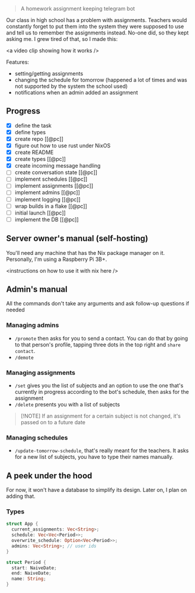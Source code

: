 > A homework assignment keeping telegram bot

Our class in high school has a problem with assignments. Teachers would constantly forget to put them into the system they were supposed to use and tell us to remember the assignments instead. No-one did, so they kept asking me. I grew tired of that, so I made this:

\<a video clip showing how it works />

Features:
- setting/getting assignments
- changing the schedule for tomorrow (happened a lot of times and was not supported by the system the school used)
- notifications when an admin added an assignment

## Progress
- [x] define the task
- [x] define types
- [x] create repo [[@pc]]
- [x] figure out how to use rust under NixOS
- [x] create README
- [x] create types [[@pc]]
- [x] create incoming message handling
- [ ] create conversation state [[@pc]]
- [ ] implement schedules [[@pc]]
- [ ] implement assignments [[@pc]]
- [ ] implement admins [[@pc]]
- [ ] implement logging [[@pc]]
- [ ] wrap builds in a flake [[@pc]]
- [ ] initial launch [[@pc]]
- [ ] implement the DB [[@pc]]

## Server owner's manual (self-hosting)
You'll need any machine that has the Nix package manager on it. Personally, I'm using a Raspberry Pi 3B+.

\<instructions on how to use it with nix here />

## Admin's manual
All the commands don't take any arguments and ask follow-up questions if needed

### Managing admins
- `/promote` then asks for you to send a contact. You can do that by going to that person's profile, tapping three dots in the top right and `share contact`.
- `/demote`

### Managing assignments
- `/set` gives you the list of subjects and an option to use the one that's currently in progress according to the bot's schedule, then asks for the assignment
- `/delete` presents you with a list of subjects

> [!NOTE] If an assignment for a certain subject is not changed, it's passed on to a future date

### Managing schedules
- `/update-tomorrow-schedule`, that's really meant for the teachers. It asks for a new list of subjects, you have to type their names manually.

## A peek under the hood
For now, it won't have a database to simplify its design. Later on, I plan on adding that.

### Types
```rust
struct App {
  current_assignments: Vec<String>;
  schedule: Vec<Vec<Period>>;
  overwrite_schedule: Option<Vec<Period>>;
  admins: Vec<String>; // user ids
}

struct Period {
  start: NaiveDate;
  end: NaiveDate;
  name: String;
}
```
